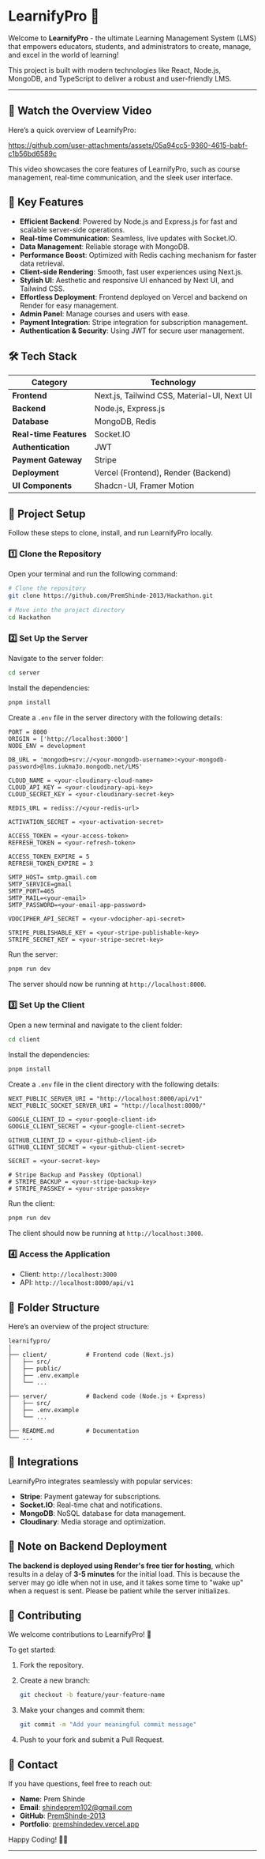 
# LearnifyPro 🚀

Welcome to **LearnifyPro** - the ultimate Learning Management System (LMS) that empowers educators, students, and administrators to create, manage, and excel in the world of learning!

This project is built with modern technologies like React, Node.js, MongoDB, and TypeScript to deliver a robust and user-friendly LMS.


---
## 🎥 Watch the Overview Video
Here’s a quick overview of LearnifyPro:

https://github.com/user-attachments/assets/05a94cc5-9360-4615-babf-c1b56bd6589c


This video showcases the core features of LearnifyPro, such as course management, real-time communication, and the sleek user interface.


## 🚀 Key Features
- **Efficient Backend**: Powered by Node.js and Express.js for fast and scalable server-side operations.
- **Real-time Communication**: Seamless, live updates with Socket.IO.
- **Data Management**: Reliable storage with MongoDB.
- **Performance Boost**: Optimized with Redis caching mechanism for faster data retrieval.
- **Client-side Rendering**: Smooth, fast user experiences using Next.js.
- **Stylish UI**: Aesthetic and responsive UI enhanced by Next UI, and Tailwind CSS.
- **Effortless Deployment**: Frontend deployed on Vercel and backend on Render for easy management.
- **Admin Panel**: Manage courses and users with ease.
- **Payment Integration**: Stripe integration for subscription management.
- **Authentication & Security**: Using JWT for secure user management.

## 🛠️ Tech Stack

| **Category**        | **Technology**                                          |
|---------------------|---------------------------------------------------------|
| **Frontend**        | Next.js, Tailwind CSS, Material-UI, Next UI             |
| **Backend**         | Node.js, Express.js                                     |
| **Database**        | MongoDB, Redis                                          |
| **Real-time Features**| Socket.IO                                             |
| **Authentication**  |  JWT                                                    |
| **Payment Gateway** | Stripe                                                  |
| **Deployment**      | Vercel (Frontend), Render (Backend)                     |
| **UI Components**   | Shadcn-UI, Framer Motion                                |

## 🎯 Project Setup
Follow these steps to clone, install, and run LearnifyPro locally.

### 1️⃣ Clone the Repository
Open your terminal and run the following command:

```bash
# Clone the repository
git clone https://github.com/PremShinde-2013/Hackathon.git

# Move into the project directory
cd Hackathon
```

### 2️⃣ Set Up the Server
Navigate to the server folder:

```bash
cd server
```

Install the dependencies:

```bash
pnpm install
```

Create a `.env` file in the server directory with the following details:

```env
PORT = 8000
ORIGIN = ['http://localhost:3000']
NODE_ENV = development

DB_URL = 'mongodb+srv://<your-mongodb-username>:<your-mongodb-password>@lms.iukma3o.mongodb.net/LMS'

CLOUD_NAME = <your-cloudinary-cloud-name>
CLOUD_API_KEY = <your-cloudinary-api-key>
CLOUD_SECRET_KEY = <your-cloudinary-secret-key>

REDIS_URL = rediss://<your-redis-url>

ACTIVATION_SECRET = <your-activation-secret>

ACCESS_TOKEN = <your-access-token>
REFRESH_TOKEN = <your-refresh-token>

ACCESS_TOKEN_EXPIRE = 5
REFRESH_TOKEN_EXPIRE = 3

SMTP_HOST= smtp.gmail.com
SMTP_SERVICE=gmail
SMTP_PORT=465
SMTP_MAIL=<your-email>
SMTP_PASSWORD=<your-email-app-password>

VDOCIPHER_API_SECRET = <your-vdocipher-api-secret>

STRIPE_PUBLISHABLE_KEY = <your-stripe-publishable-key>
STRIPE_SECRET_KEY = <your-stripe-secret-key>
```

Run the server:

```bash
pnpm run dev
```

The server should now be running at `http://localhost:8000`.

### 3️⃣ Set Up the Client
Open a new terminal and navigate to the client folder:

```bash
cd client
```

Install the dependencies:

```bash
pnpm install
```

Create a `.env` file in the client directory with the following details:

```env
NEXT_PUBLIC_SERVER_URI = "http://localhost:8000/api/v1"
NEXT_PUBLIC_SOCKET_SERVER_URI = "http://localhost:8000/"

GOOGLE_CLIENT_ID = <your-google-client-id>
GOOGLE_CLIENT_SECRET = <your-google-client-secret>

GITHUB_CLIENT_ID = <your-github-client-id>
GITHUB_CLIENT_SECRET = <your-github-client-secret>

SECRET = <your-secret-key>

# Stripe Backup and Passkey (Optional)
# STRIPE_BACKUP = <your-stripe-backup-key>
# STRIPE_PASSKEY = <your-stripe-passkey>
```

Run the client:

```bash
pnpm run dev
```

The client should now be running at `http://localhost:3000`.

### 4️⃣ Access the Application
- Client: `http://localhost:3000`
- API: `http://localhost:8000/api/v1`

## 🌟 Folder Structure

Here’s an overview of the project structure:

```plaintext
learnifypro/
│
├── client/           # Frontend code (Next.js)
│   ├── src/
│   ├── public/
│   ├── .env.example
│   └── ...
│
├── server/           # Backend code (Node.js + Express)
│   ├── src/
│   ├── .env.example
│   └── ...
│
├── README.md         # Documentation
└── ...
```

## 🧩 Integrations
LearnifyPro integrates seamlessly with popular services:
- **Stripe**: Payment gateway for subscriptions.
- **Socket.IO**: Real-time chat and notifications.
- **MongoDB**: NoSQL database for data management.
- **Cloudinary**: Media storage and optimization.

## **🚨 Note on Backend Deployment**
**The backend is deployed using Render's free tier for hosting**, which results in a delay of **3-5 minutes** for the initial load. This is because the server may go idle when not in use, and it takes some time to "wake up" when a request is sent. Please be patient while the server initializes.

## 🤝 Contributing
We welcome contributions to LearnifyPro! 🎉

To get started:
1. Fork the repository.
2. Create a new branch:

   ```bash
   git checkout -b feature/your-feature-name
   ```

3. Make your changes and commit them:

   ```bash
   git commit -m "Add your meaningful commit message"
   ```

4. Push to your fork and submit a Pull Request.

## 📧 Contact
If you have questions, feel free to reach out:

- **Name**: Prem Shinde
- **Email**: shindeprem102@gmail.com
- **GitHub**: [PremShinde-2013](https://github.com/PremShinde-2013)
- **Portfolio**: [premshindedev.vercel.app](https://premshindedev.vercel.app)

Happy Coding! 🎉🚀

--- 
